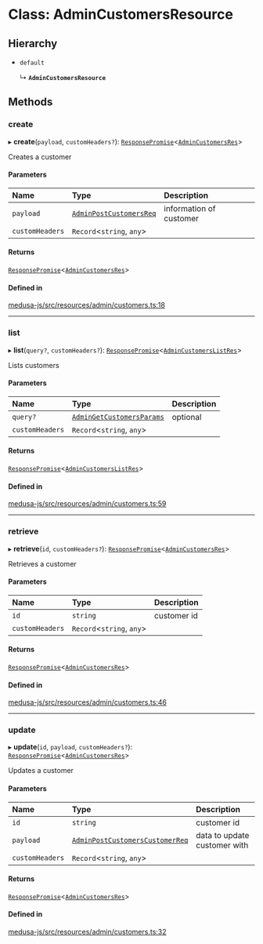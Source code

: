 # Class: AdminCustomersResource

## Hierarchy

- `default`

  ↳ **`AdminCustomersResource`**

## Methods

### create

▸ **create**(`payload`, `customHeaders?`): [`ResponsePromise`](../modules/internal.md#responsepromise)<[`AdminCustomersRes`](../modules/internal-6.md#admincustomersres)\>

Creates a customer

#### Parameters

| Name | Type | Description |
| :------ | :------ | :------ |
| `payload` | [`AdminPostCustomersReq`](internal-6.AdminPostCustomersReq.md) | information of customer |
| `customHeaders` | `Record`<`string`, `any`\> |  |

#### Returns

[`ResponsePromise`](../modules/internal.md#responsepromise)<[`AdminCustomersRes`](../modules/internal-6.md#admincustomersres)\>

#### Defined in

[medusa-js/src/resources/admin/customers.ts:18](https://github.com/medusajs/medusa/blob/53e34d33d/packages/medusa-js/src/resources/admin/customers.ts#L18)

___

### list

▸ **list**(`query?`, `customHeaders?`): [`ResponsePromise`](../modules/internal.md#responsepromise)<[`AdminCustomersListRes`](../modules/internal-5.md#admincustomerslistres)\>

Lists customers

#### Parameters

| Name | Type | Description |
| :------ | :------ | :------ |
| `query?` | [`AdminGetCustomersParams`](internal-5.AdminGetCustomersParams.md) | optional |
| `customHeaders` | `Record`<`string`, `any`\> |  |

#### Returns

[`ResponsePromise`](../modules/internal.md#responsepromise)<[`AdminCustomersListRes`](../modules/internal-5.md#admincustomerslistres)\>

#### Defined in

[medusa-js/src/resources/admin/customers.ts:59](https://github.com/medusajs/medusa/blob/53e34d33d/packages/medusa-js/src/resources/admin/customers.ts#L59)

___

### retrieve

▸ **retrieve**(`id`, `customHeaders?`): [`ResponsePromise`](../modules/internal.md#responsepromise)<[`AdminCustomersRes`](../modules/internal-6.md#admincustomersres)\>

Retrieves a customer

#### Parameters

| Name | Type | Description |
| :------ | :------ | :------ |
| `id` | `string` | customer id |
| `customHeaders` | `Record`<`string`, `any`\> |  |

#### Returns

[`ResponsePromise`](../modules/internal.md#responsepromise)<[`AdminCustomersRes`](../modules/internal-6.md#admincustomersres)\>

#### Defined in

[medusa-js/src/resources/admin/customers.ts:46](https://github.com/medusajs/medusa/blob/53e34d33d/packages/medusa-js/src/resources/admin/customers.ts#L46)

___

### update

▸ **update**(`id`, `payload`, `customHeaders?`): [`ResponsePromise`](../modules/internal.md#responsepromise)<[`AdminCustomersRes`](../modules/internal-6.md#admincustomersres)\>

Updates a customer

#### Parameters

| Name | Type | Description |
| :------ | :------ | :------ |
| `id` | `string` | customer id |
| `payload` | [`AdminPostCustomersCustomerReq`](internal-6.AdminPostCustomersCustomerReq.md) | data to update customer with |
| `customHeaders` | `Record`<`string`, `any`\> |  |

#### Returns

[`ResponsePromise`](../modules/internal.md#responsepromise)<[`AdminCustomersRes`](../modules/internal-6.md#admincustomersres)\>

#### Defined in

[medusa-js/src/resources/admin/customers.ts:32](https://github.com/medusajs/medusa/blob/53e34d33d/packages/medusa-js/src/resources/admin/customers.ts#L32)
